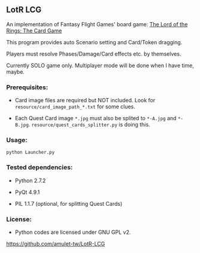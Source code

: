 ## LotR LCG

An implementation of Fantasy Flight Games' board game: <a href="http://www.fantasyflightgames.com/edge_minisite.asp?eidm=129">The Lord of the Rings: The Card Game</a>

This program provides auto Scenario setting and Card/Token dragging.

Players must resolve Phases/Damage/Card effects etc. by themselves.

Currently SOLO game only. Multiplayer mode will be done when I have time, maybe.


### Prerequisites:

* Card image files are required but NOT included. Look for `resource/card_image_path_*.txt` for some clues.

* Each Quest Card image `*.jpg` must also be splited to `*-A.jpg` and `*-B.jpg`. `resource/quest_cards_splitter.py` is doing this.


### Usage:

`python Launcher.py`


### Tested dependencies:

* Python 2.7.2

* PyQt   4.9.1

* PIL    1.1.7  (optional, for splitting Quest Cards)


### License:

* Python codes are licensed under GNU GPL v2.


https://github.com/amulet-tw/LotR-LCG